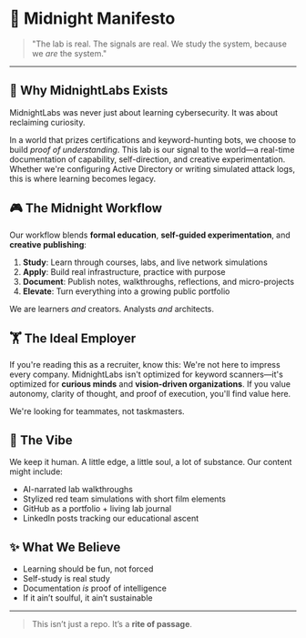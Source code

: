 # 🌙 Midnight Manifesto

> "The lab is real. The signals are real. We study the system, because we *are* the system."

---

## 🧐 Why MidnightLabs Exists

MidnightLabs was never just about learning cybersecurity. It was about reclaiming curiosity.

In a world that prizes certifications and keyword-hunting bots, we choose to build *proof of understanding*. This lab is our signal to the world—a real-time documentation of capability, self-direction, and creative experimentation. Whether we're configuring Active Directory or writing simulated attack logs, this is where learning becomes legacy.

## 🎮 The Midnight Workflow

Our workflow blends **formal education**, **self-guided experimentation**, and **creative publishing**:

1. **Study**: Learn through courses, labs, and live network simulations
2. **Apply**: Build real infrastructure, practice with purpose
3. **Document**: Publish notes, walkthroughs, reflections, and micro-projects
4. **Elevate**: Turn everything into a growing public portfolio

We are learners *and* creators. Analysts *and* architects.

## 🏋️ The Ideal Employer

If you're reading this as a recruiter, know this:
We're not here to impress every company. MidnightLabs isn't optimized for keyword scanners—it's optimized for **curious minds** and **vision-driven organizations**. If you value autonomy, clarity of thought, and proof of execution, you'll find value here.

We're looking for teammates, not taskmasters.

## 🌈 The Vibe

We keep it human. A little edge, a little soul, a lot of substance. Our content might include:

- AI-narrated lab walkthroughs
- Stylized red team simulations with short film elements
- GitHub as a portfolio + living lab journal
- LinkedIn posts tracking our educational ascent

## ✨ What We Believe

- Learning should be fun, not forced
- Self-study is real study
- Documentation *is* proof of intelligence
- If it ain’t soulful, it ain’t sustainable

---

> This isn’t just a repo. It’s a **rite of passage**.
